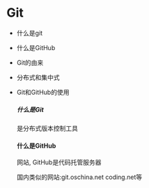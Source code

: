 # Git

* 什么是git

* 什么是GitHub

* Git的由来

* 分布式和集中式

* Git和GitHub的使用

  ##### 什么是Git

  是分布式版本控制工具

  #### 什么是GitHub

  网站,  GitHub是代码托管服务器

  国内类似的网站:git.oschina.net   coding.net等

  ​

